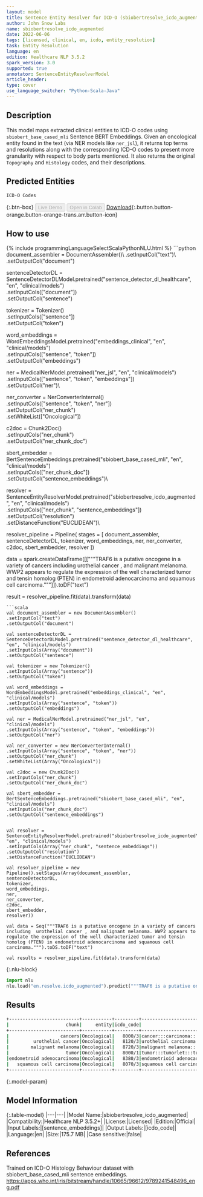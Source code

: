 ```yaml
---
layout: model
title: Sentence Entity Resolver for ICD-O (sbiobertresolve_icdo_augmented)
author: John Snow Labs
name: sbiobertresolve_icdo_augmented
date: 2022-06-06
tags: [licensed, clinical, en, icdo, entity_resolution]
task: Entity Resolution
language: en
edition: Healthcare NLP 3.5.2
spark_version: 3.0
supported: true
annotator: SentenceEntityResolverModel
article_header:
type: cover
use_language_switcher: "Python-Scala-Java"
---
```


## Description

This model maps extracted clinical entities to ICD-O codes using `sbiobert_base_cased_mli` Sentence BERT Embeddings. Given an oncological entity found in the text (via NER models like `ner_jsl`), it returns top terms and resolutions along with the corresponding ICD-O codes to present more granularity with respect to body parts mentioned. It also returns the original `Topography` and `Histology`  codes, and their descriptions.

## Predicted Entities

`ICD-O Codes`

{:.btn-box}
<button class="button button-orange" disabled>Live Demo</button>
<button class="button button-orange" disabled>Open in Colab</button>
[Download](https://s3.amazonaws.com/auxdata.johnsnowlabs.com/clinical/models/sbiobertresolve_icdo_augmented_en_3.5.2_3.0_1654546345691.zip){:.button.button-orange.button-orange-trans.arr.button-icon}

## How to use



<div class="tabs-box" markdown="1">
{% include programmingLanguageSelectScalaPythonNLU.html %}
```python
document_assembler = DocumentAssembler()\
.setInputCol("text")\
.setOutputCol("document")

sentenceDetectorDL = SentenceDetectorDLModel.pretrained("sentence_detector_dl_healthcare", "en", "clinical/models")\
.setInputCols(["document"])\
.setOutputCol("sentence")

tokenizer = Tokenizer()\
.setInputCols(["sentence"])\
.setOutputCol("token")

word_embeddings = WordEmbeddingsModel.pretrained("embeddings_clinical", "en", "clinical/models")\
.setInputCols(["sentence", "token"])\
.setOutputCol("embeddings")

ner = MedicalNerModel.pretrained("ner_jsl", "en", "clinical/models")\
.setInputCols(["sentence", "token", "embeddings"])\
.setOutputCol("ner")\

ner_converter = NerConverterInternal()\
.setInputCols(["sentence", "token", "ner"])\
.setOutputCol("ner_chunk")\
.setWhiteList(["Oncological"])

c2doc = Chunk2Doc()\
.setInputCols("ner_chunk")\
.setOutputCol("ner_chunk_doc") 

sbert_embedder = BertSentenceEmbeddings.pretrained("sbiobert_base_cased_mli", "en", "clinical/models")\
.setInputCols(["ner_chunk_doc"])\
.setOutputCol("sentence_embeddings")\


resolver = SentenceEntityResolverModel.pretrained("sbiobertresolve_icdo_augmented", "en", "clinical/models") \
.setInputCols(["ner_chunk", "sentence_embeddings"]) \
.setOutputCol("resolution")\
.setDistanceFunction("EUCLIDEAN")\


resolver_pipeline = Pipeline(
stages = [
document_assembler,
sentenceDetectorDL,
tokenizer,
word_embeddings,
ner,
ner_converter,
c2doc,
sbert_embedder,
resolver
])

data = spark.createDataFrame([["""TRAF6 is a putative oncogene in a variety of cancers including  urothelial cancer , and malignant melanoma. WWP2 appears to regulate the expression of the well characterized tumor and tensin homolog (PTEN) in endometroid adenocarcinoma and squamous cell carcinoma."""]]).toDF("text")

result = resolver_pipeline.fit(data).transform(data)
```
```scala
val document_assembler = new DocumentAssembler()
.setInputCol("text")
.setOutputCol("document")

val sentenceDetectorDL = SentenceDetectorDLModel.pretrained("sentence_detector_dl_healthcare", "en", "clinical/models")
.setInputCols(Array("document"))
.setOutputCol("sentence")

val tokenizer = new Tokenizer()
.setInputCols(Array("sentence"))
.setOutputCol("token")

val word_embeddings = WordEmbeddingsModel.pretrained("embeddings_clinical", "en", "clinical/models")
.setInputCols(Array("sentence", "token"))
.setOutputCol("embeddings")

val ner = MedicalNerModel.pretrained("ner_jsl", "en", "clinical/models")
.setInputCols(Array("sentence", "token", "embeddings"))
.setOutputCol("ner")

val ner_converter = new NerConverterInternal()
.setInputCols(Array("sentence", "token", "ner"))
.setOutputCol("ner_chunk")
.setWhiteList(Array("Oncological"))

val c2doc = new Chunk2Doc()
.setInputCols("ner_chunk")
.setOutputCol("ner_chunk_doc") 

val sbert_embedder = BertSentenceEmbeddings.pretrained("sbiobert_base_cased_mli", "en", "clinical/models")
.setInputCols("ner_chunk_doc")
.setOutputCol("sentence_embeddings")


val resolver = SentenceEntityResolverModel.pretrained("sbiobertresolve_icdo_augmented", "en", "clinical/models")
.setInputCols(Array("ner_chunk", "sentence_embeddings"))
.setOutputCol("resolution")
.setDistanceFunction("EUCLIDEAN")

val resolver_pipeline = new Pipeline().setStages(Array(document_assembler, 
sentenceDetectorDL, 
tokenizer, 
word_embeddings, 
ner, 
ner_converter,  
c2doc, 
sbert_embedder, 
resolver))

val data = Seq("""TRAF6 is a putative oncogene in a variety of cancers including  urothelial cancer , and malignant melanoma. WWP2 appears to regulate the expression of the well characterized tumor and tensin homolog (PTEN) in endometroid adenocarcinoma and squamous cell carcinoma.""").toDS.toDF("text")

val results = resolver_pipeline.fit(data).transform(data)
```


{:.nlu-block}
```python
import nlu
nlu.load("en.resolve.icdo_augmented").predict("""TRAF6 is a putative oncogene in a variety of cancers including  urothelial cancer , and malignant melanoma. WWP2 appears to regulate the expression of the well characterized tumor and tensin homolog (PTEN) in endometroid adenocarcinoma and squamous cell carcinoma.""")
```

</div>

## Results

```bash
+--------------------------+-----------+---------+---------------------------------------------------------------------------+---------------------------------------------------------------------------+
|                     chunk|     entity|icdo_code|                                                          all_k_resolutions|                                                                all_k_codes|
+--------------------------+-----------+---------+---------------------------------------------------------------------------+---------------------------------------------------------------------------+
|                   cancers|Oncological|   8000/3|cancer:::carcinoma:::carcinomatosis:::neoplasms:::ceruminous carcinoma::...|8000/3:::8010/3:::8010/9:::800:::8420/3:::8140/3:::8010/3-C76.0:::8010/6...|
|         urothelial cancer|Oncological|   8120/3|urothelial carcinoma:::urothelial carcinoma in situ of urinary system:::...|8120/3:::8120/2-C68.9:::8010/3-C68.9:::8130/3-C68.9:::8070/3-C68.9:::813...|
|        malignant melanoma|Oncological|   8720/3|malignant melanoma:::malignant melanoma, of skin:::malignant melanoma, o...|8720/3:::8720/3-C44.9:::8720/3-C06.9:::8720/3-C69.9:::8721/3:::8720/3-C0...|
|                     tumor|Oncological|   8000/1|tumor:::tumorlet:::tumor cells:::askin tumor:::tumor, secondary:::pilar ...|8000/1:::8040/1:::8001/1:::9365/3:::8000/6:::8103/0:::9364/3:::8940/0:::...|
|endometroid adenocarcinoma|Oncological|   8380/3|endometrioid adenocarcinoma:::endometrioid adenoma:::scirrhous adenocarc...|8380/3:::8380/0:::8141/3-C54.1:::8560/3-C54.1:::8260/3-C54.1:::8380/3-C5...|
|   squamous cell carcinoma|Oncological|   8070/3|squamous cell carcinoma:::verrucous squamous cell carcinoma:::squamous c...|8070/3:::8051/3:::8070/2:::8052/3:::8070/3-C44.5:::8075/3:::8560/3:::807...|
+--------------------------+-----------+---------+---------------------------------------------------------------------------+---------------------------------------------------------------------------+

```

{:.model-param}
## Model Information

{:.table-model}
|---|---|
|Model Name:|sbiobertresolve_icdo_augmented|
|Compatibility:|Healthcare NLP 3.5.2+|
|License:|Licensed|
|Edition:|Official|
|Input Labels:|[sentence_embeddings]|
|Output Labels:|[icdo_code]|
|Language:|en|
|Size:|175.7 MB|
|Case sensitive:|false|

## References

Trained on ICD-O Histology Behaviour dataset with sbiobert_base_cased_mli sentence embeddings. https://apps.who.int/iris/bitstream/handle/10665/96612/9789241548496_eng.pdf
